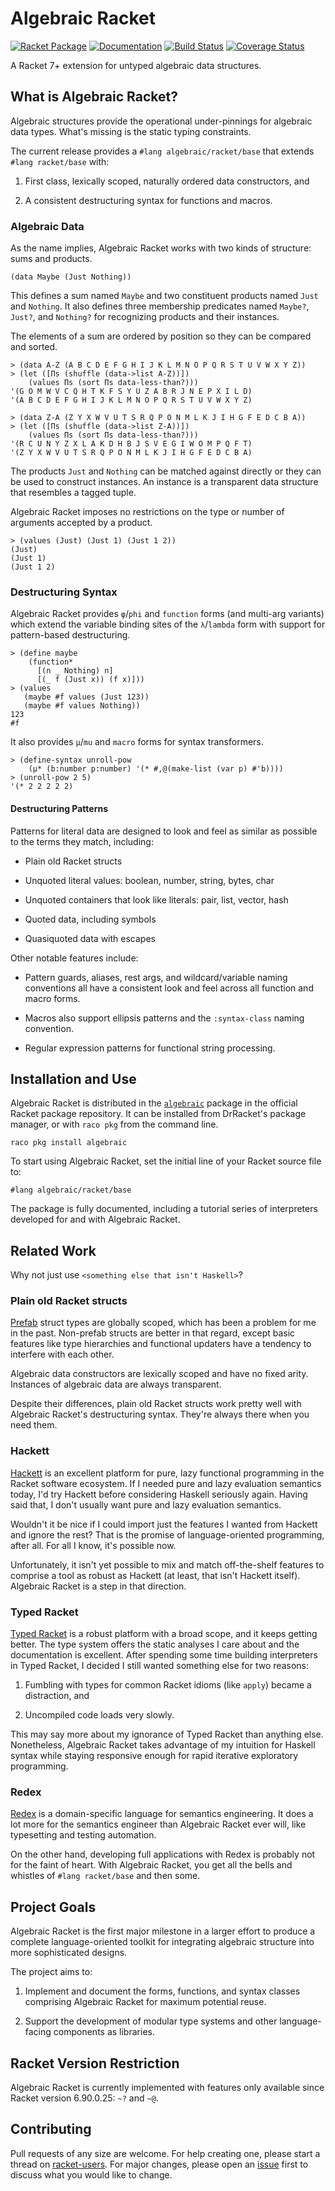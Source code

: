 # Algebraic Racket
[![Racket Package](https://img.shields.io/badge/raco%20pkg-algebraic-red.svg)](https://pkgd.racket-lang.org/pkgn/package/algebraic)
[![Documentation](https://img.shields.io/badge/read-docs-blue.svg)](http://docs.racket-lang.org/algebraic/)
[![Build Status](https://travis-ci.org/dedbox/racket-algebraic.svg?branch=master)](https://travis-ci.org/dedbox/racket-algebraic)
[![Coverage Status](https://coveralls.io/repos/github/dedbox/racket-algebraic/badge.svg?branch=master)](https://coveralls.io/github/dedbox/racket-algebraic?branch=master)

A Racket 7+ extension for untyped algebraic data structures.

## What is Algebraic Racket?

Algebraic structures provide the operational under-pinnings for algebraic
data types. What's missing is the static typing constraints.

The current release provides a `#lang algebraic/racket/base` that extends
`#lang racket/base` with:

  1. First class, lexically scoped, naturally ordered data constructors,
     and

  2. A consistent destructuring syntax for functions and macros.

### Algebraic Data

As the name implies, Algebraic Racket works with two kinds of structure:
sums and products.

```
(data Maybe (Just Nothing))
```

This defines a sum named `Maybe` and two constituent products named `Just`
and `Nothing`. It also defines three membership predicates named `Maybe?`,
`Just?`, and `Nothing?` for recognizing products and their instances.

The elements of a sum are ordered by position so they can be compared and
sorted.

```
> (data A-Z (A B C D E F G H I J K L M N O P Q R S T U V W X Y Z))
> (let ([Πs (shuffle (data->list A-Z))])
    (values Πs (sort Πs data-less-than?)))
'(G O M W V C Q H T K F S Y U Z A B R J N E P X I L D)
'(A B C D E F G H I J K L M N O P Q R S T U V W X Y Z)
```

```
> (data Z-A (Z Y X W V U T S R Q P O N M L K J I H G F E D C B A))
> (let ([Πs (shuffle (data->list Z-A))])
    (values Πs (sort Πs data-less-than?)))
'(R C U N Y Z X L A K D H B J S V E G I W O M P Q F T)
'(Z Y X W V U T S R Q P O N M L K J I H G F E D C B A)
```

The products `Just` and `Nothing` can be matched against directly or they
can be used to construct instances. An instance is a transparent data
structure that resembles a tagged tuple.

Algebraic Racket imposes no restrictions on the type or number of
arguments accepted by a product.

```
> (values (Just) (Just 1) (Just 1 2))
(Just)
(Just 1)
(Just 1 2)
```

### Destructuring Syntax

Algebraic Racket provides `φ`/`phi` and `function` forms (and multi-arg
variants) which extend the variable binding sites of the `λ`/`lambda` form
with support for pattern-based destructuring.

```
> (define maybe
    (function*
      [(n _ Nothing) n]
      [(_ f (Just x)) (f x)]))
> (values
   (maybe #f values (Just 123))
   (maybe #f values Nothing))
123
#f
```

It also provides `μ`/`mu` and `macro` forms for syntax transformers.

```
> (define-syntax unroll-pow
    (μ* (b:number p:number) '(* #,@(make-list (var p) #'b))))
> (unroll-pow 2 5)
'(* 2 2 2 2 2)
```

#### Destructuring Patterns

Patterns for literal data are designed to look and feel as similar as
possible to the terms they match, including:

- Plain old Racket structs

- Unquoted literal values: boolean, number, string, bytes, char

- Unquoted containers that look like literals: pair, list, vector, hash

- Quoted data, including symbols

- Quasiquoted data with escapes

Other notable features include:

- Pattern guards, aliases, rest args, and wildcard/variable naming
  conventions all have a consistent look and feel across all function and
  macro forms.

- Macros also support ellipsis patterns and the `:syntax-class` naming
  convention.

- Regular expression patterns for functional string processing.

## Installation and Use

Algebraic Racket is distributed in the
[`algebraic`](https://pkgd.racket-lang.org/pkgn/package/algebraic) package
in the official Racket package repository. It can be installed from
DrRacket's package manager, or with `raco pkg` from the command line.

```
raco pkg install algebraic
```

To start using Algebraic Racket, set the initial line of your Racket
source file to:

```
#lang algebraic/racket/base
```

The package is fully documented, including a tutorial series of
interpreters developed for and with Algebraic Racket.

## Related Work

Why not just use `<something else that isn't Haskell>`?

### Plain old Racket structs

[Prefab](https://docs.racket-lang.org/reference/structures.html?q=prefab#%28tech._prefab%29)
struct types are globally scoped, which has been a problem for me in the
past. Non-prefab structs are better in that regard, except basic features
like type hierarchies and functional updaters have a tendency to interfere
with each other.

Algebraic data constructors are lexically scoped and have no fixed arity.
Instances of algebraic data are always transparent.

Despite their differences, plain old Racket structs work pretty well with
Algebraic Racket's destructuring syntax. They're always there when you
need them.

### Hackett

[Hackett](https://docs.racket-lang.org/hackett/index.html) is an excellent
platform for pure, lazy functional programming in the Racket software
ecosystem. If I needed pure and lazy evaluation semantics today, I'd try
Hackett before considering Haskell seriously again. Having said that, I
don't usually want pure and lazy evaluation semantics.

Wouldn't it be nice if I could import just the features I wanted from
Hackett and ignore the rest? That is the promise of language-oriented
programming, after all. For all I know, it's possible now.

Unfortunately, it isn't yet possible to mix and match off-the-shelf
features to comprise a tool as robust as Hackett (at least, that isn't
Hackett itself). Algebraic Racket is a step in that direction.

### Typed Racket

[Typed Racket](https://docs.racket-lang.org/ts-guide/index.html) is a
robust platform with a broad scope, and it keeps getting better. The type
system offers the static analyses I care about and the documentation is
excellent. After spending some time building interpreters in Typed Racket,
I decided I still wanted something else for two reasons:

1. Fumbling with types for common Racket idioms (like `apply`) became a
   distraction, and

2. Uncompiled code loads very slowly.

This may say more about my ignorance of Typed Racket than anything else.
Nonetheless, Algebraic Racket takes advantage of my intuition for Haskell
syntax while staying responsive enough for rapid iterative exploratory
programming.

### Redex

[Redex](https://docs.racket-lang.org/redex/index.html) is a
domain-specific language for semantics engineering. It does a lot more for
the semantics engineer than Algebraic Racket ever will, like typesetting
and testing automation.

On the other hand, developing full applications with Redex is probably not
for the faint of heart. With Algebraic Racket, you get all the bells and
whistles of `#lang racket/base` and then some.

## Project Goals

Algebraic Racket is the first major milestone in a larger effort to
produce a complete language-oriented toolkit for integrating algebraic
structure into more sophisticated designs.

The project aims to:

1. Implement and document the forms, functions, and syntax classes
   comprising Algebraic Racket for maximum potential reuse.

2. Support the development of modular type systems and other
   language-facing components as libraries.

## Racket Version Restriction

Algebraic Racket is currently implemented with features only available
since Racket version 6.90.0.25: `~?` and `~@`.

## Contributing

Pull requests of any size are welcome. For help creating one, please start
a thread on
[racket-users](https://groups.google.com/forum/#!forum/racket-users). For
major changes, please open an
[issue](https://github.com/dedbox/racket-algebraic/issues) first to
discuss what you would like to change.

